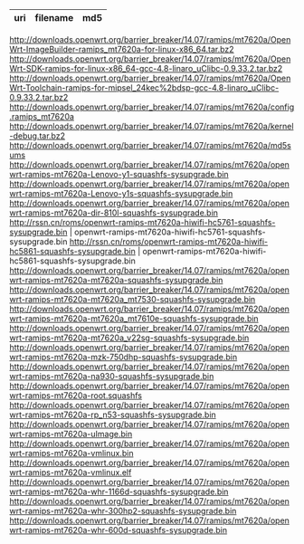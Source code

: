uri | filename | md5
----|----------|----
http://downloads.openwrt.org/barrier_breaker/14.07/ramips/mt7620a/OpenWrt-ImageBuilder-ramips_mt7620a-for-linux-x86_64.tar.bz2
http://downloads.openwrt.org/barrier_breaker/14.07/ramips/mt7620a/OpenWrt-SDK-ramips-for-linux-x86_64-gcc-4.8-linaro_uClibc-0.9.33.2.tar.bz2
http://downloads.openwrt.org/barrier_breaker/14.07/ramips/mt7620a/OpenWrt-Toolchain-ramips-for-mipsel_24kec%2bdsp-gcc-4.8-linaro_uClibc-0.9.33.2.tar.bz2
http://downloads.openwrt.org/barrier_breaker/14.07/ramips/mt7620a/config.ramips_mt7620a
http://downloads.openwrt.org/barrier_breaker/14.07/ramips/mt7620a/kernel-debug.tar.bz2
http://downloads.openwrt.org/barrier_breaker/14.07/ramips/mt7620a/md5sums
http://downloads.openwrt.org/barrier_breaker/14.07/ramips/mt7620a/openwrt-ramips-mt7620a-Lenovo-y1-squashfs-sysupgrade.bin
http://downloads.openwrt.org/barrier_breaker/14.07/ramips/mt7620a/openwrt-ramips-mt7620a-Lenovo-y1s-squashfs-sysupgrade.bin
http://downloads.openwrt.org/barrier_breaker/14.07/ramips/mt7620a/openwrt-ramips-mt7620a-dir-810l-squashfs-sysupgrade.bin
http://rssn.cn/roms/openwrt-ramips-mt7620a-hiwifi-hc5761-squashfs-sysupgrade.bin | openwrt-ramips-mt7620a-hiwifi-hc5761-squashfs-sysupgrade.bin
http://rssn.cn/roms/openwrt-ramips-mt7620a-hiwifi-hc5861-squashfs-sysupgrade.bin | openwrt-ramips-mt7620a-hiwifi-hc5861-squashfs-sysupgrade.bin
http://downloads.openwrt.org/barrier_breaker/14.07/ramips/mt7620a/openwrt-ramips-mt7620a-mt7620a-squashfs-sysupgrade.bin
http://downloads.openwrt.org/barrier_breaker/14.07/ramips/mt7620a/openwrt-ramips-mt7620a-mt7620a_mt7530-squashfs-sysupgrade.bin
http://downloads.openwrt.org/barrier_breaker/14.07/ramips/mt7620a/openwrt-ramips-mt7620a-mt7620a_mt7610e-squashfs-sysupgrade.bin
http://downloads.openwrt.org/barrier_breaker/14.07/ramips/mt7620a/openwrt-ramips-mt7620a-mt7620a_v22sg-squashfs-sysupgrade.bin
http://downloads.openwrt.org/barrier_breaker/14.07/ramips/mt7620a/openwrt-ramips-mt7620a-mzk-750dhp-squashfs-sysupgrade.bin
http://downloads.openwrt.org/barrier_breaker/14.07/ramips/mt7620a/openwrt-ramips-mt7620a-na930-squashfs-sysupgrade.bin
http://downloads.openwrt.org/barrier_breaker/14.07/ramips/mt7620a/openwrt-ramips-mt7620a-root.squashfs
http://downloads.openwrt.org/barrier_breaker/14.07/ramips/mt7620a/openwrt-ramips-mt7620a-rp_n53-squashfs-sysupgrade.bin
http://downloads.openwrt.org/barrier_breaker/14.07/ramips/mt7620a/openwrt-ramips-mt7620a-uImage.bin
http://downloads.openwrt.org/barrier_breaker/14.07/ramips/mt7620a/openwrt-ramips-mt7620a-vmlinux.bin
http://downloads.openwrt.org/barrier_breaker/14.07/ramips/mt7620a/openwrt-ramips-mt7620a-vmlinux.elf
http://downloads.openwrt.org/barrier_breaker/14.07/ramips/mt7620a/openwrt-ramips-mt7620a-whr-1166d-squashfs-sysupgrade.bin
http://downloads.openwrt.org/barrier_breaker/14.07/ramips/mt7620a/openwrt-ramips-mt7620a-whr-300hp2-squashfs-sysupgrade.bin
http://downloads.openwrt.org/barrier_breaker/14.07/ramips/mt7620a/openwrt-ramips-mt7620a-whr-600d-squashfs-sysupgrade.bin
